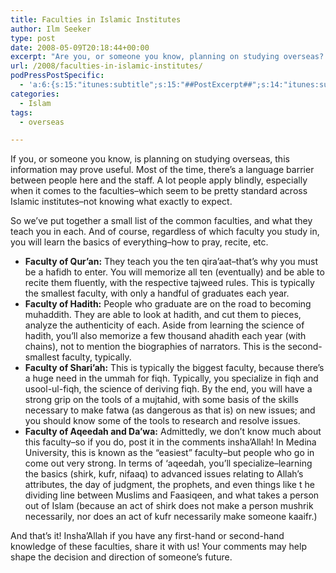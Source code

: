 ```yaml
---
title: Faculties in Islamic Institutes
author: Ilm Seeker
type: post
date: 2008-05-09T20:18:44+00:00
excerpt: "Are you, or someone you know, planning on studying overseas?  Then you might be wondering what all these different faculties are--Qur'an, hadith, da'wa and aqeedah, fiqh, ... what do they really study?  In this post, we mention, at a basic level, what you study in these faculties, based on second-hand knowledge (from people we know who attended personally)."
url: /2008/faculties-in-islamic-institutes/
podPressPostSpecific:
  - 'a:6:{s:15:"itunes:subtitle";s:15:"##PostExcerpt##";s:14:"itunes:summary";s:15:"##PostExcerpt##";s:15:"itunes:keywords";s:17:"##WordPressCats##";s:13:"itunes:author";s:10:"##Global##";s:15:"itunes:explicit";s:7:"Default";s:12:"itunes:block";s:7:"Default";}'
categories:
  - Islam
tags:
  - overseas

---
```

If you, or someone you know, is planning on studying overseas, this information may prove useful. Most of the time, there&#8217;s a language barrier between people here and the staff. A lot people apply blindly, especially when it comes to the faculties&#8211;which seem to be pretty standard across Islamic institutes&#8211;not knowing what exactly to expect.

So we&#8217;ve put together a small list of the common faculties, and what they teach you in each. And of course, regardless of which faculty you study in, you will learn the basics of everything&#8211;how to pray, recite, etc.

  * **Faculty of Qur&#8217;an:** They teach you the ten qira&#8217;aat&#8211;that&#8217;s why you must be a hafidh to enter. You will memorize all ten (eventually) and be able to recite them fluently, with the respective tajweed rules. This is typically the smallest faculty, with only a handful of graduates each year.
  * **Faculty of Hadith:** People who graduate are on the road to becoming muhaddith. They are able to look at hadith, and cut them to pieces, analyze the authenticity of each. Aside from learning the science of hadith, you&#8217;ll also memorize a few thousand ahadith each year (with chains), not to mention the biographies of narrators. This is the second-smallest faculty, typically.
  * **Faculty of Shari&#8217;ah:** This is typically the biggest faculty, because there&#8217;s a huge need in the ummah for fiqh. Typically, you specialize in fiqh and usool-ul-fiqh, the science of deriving fiqh. By the end, you will have a strong grip on the tools of a mujtahid, with some basis of the skills necessary to make fatwa (as dangerous as that is) on new issues; and you should know some of the tools to research and resolve issues.
  * **Faculty of Aqeedah and Da&#8217;wa:** Admittedly, we don&#8217;t know much about this faculty&#8211;so if you do, post it in the comments insha&#8217;Allah! In Medina University, this is known as the &#8220;easiest&#8221; faculty&#8211;but people who go in come out very strong. In terms of &#8216;aqeedah, you&#8217;ll specialize&#8211;learning the basics (shirk, kufr, nifaaq) to advanced issues relating to Allah&#8217;s attributes, the day of judgment, the prophets, and even things like t he dividing line between Muslims and Faasiqeen, and what takes a person out of Islam (because an act of shirk does not make a person mushrik necessarily, nor does an act of kufr necessarily make someone kaaifr.)

And that&#8217;s it! Insha&#8217;Allah if you have any first-hand or second-hand knowledge of these faculties, share it with us! Your comments may help shape the decision and direction of someone&#8217;s future.